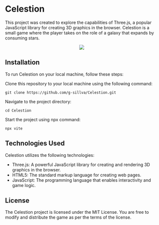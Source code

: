 # Celestion

This project was created to explore the capabilities of Three.js, a popular JavaScript library for creating 3D graphics in the browser.
Celestion is a small game where the player takes on the role of a galaxy that expands by consuming stars.

<p align="center">
  <img src="https://github.com/g-sillva/Celestion/assets/111749181/8138b50a-a794-4cb8-90e8-a31309daf35d">
</p>

## Installation
To run Celestion on your local machine, follow these steps:

Clone this repository to your local machine using the following command:

```git clone https://github.com/g-sillva/Celestion.git```

Navigate to the project directory:

```cd Celestion```

Start the project using npx command:

```npx vite```

## Technologies Used
Celestion utilizes the following technologies:

- Three.js: A powerful JavaScript library for creating and rendering 3D graphics in the browser.
- HTML5: The standard markup language for creating web pages.
- JavaScript: The programming language that enables interactivity and game logic.

## License
The Celestion project is licensed under the MIT License. You are free to modify and distribute the game as per the terms of the license.
